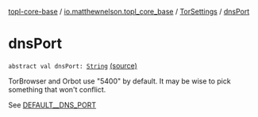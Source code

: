 [topl-core-base](../../index.md) / [io.matthewnelson.topl_core_base](../index.md) / [TorSettings](index.md) / [dnsPort](./dns-port.md)

# dnsPort

`abstract val dnsPort: `[`String`](https://kotlinlang.org/api/latest/jvm/stdlib/kotlin/-string/index.html) [(source)](https://github.com/05nelsonm/TorOnionProxyLibrary-Android/blob/master/topl-core-base/src/main/java/io/matthewnelson/topl_core_base/TorSettings.kt#L111)

TorBrowser and Orbot use "5400" by default. It may be wise to pick something
that won't conflict.

See [DEFAULT__DNS_PORT](-d-e-f-a-u-l-t__-d-n-s_-p-o-r-t.md)

